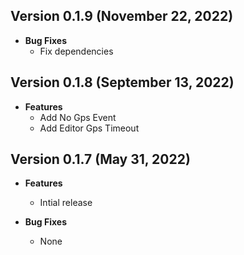 ## Version 0.1.9 (November 22, 2022)
- **Bug Fixes**
  - Fix dependencies


## Version 0.1.8 (September 13, 2022)
- **Features**
  - Add No Gps Event
  - Add Editor Gps Timeout

## Version 0.1.7 (May 31, 2022)
- **Features**
  - Intial release

- **Bug Fixes**
  - None
